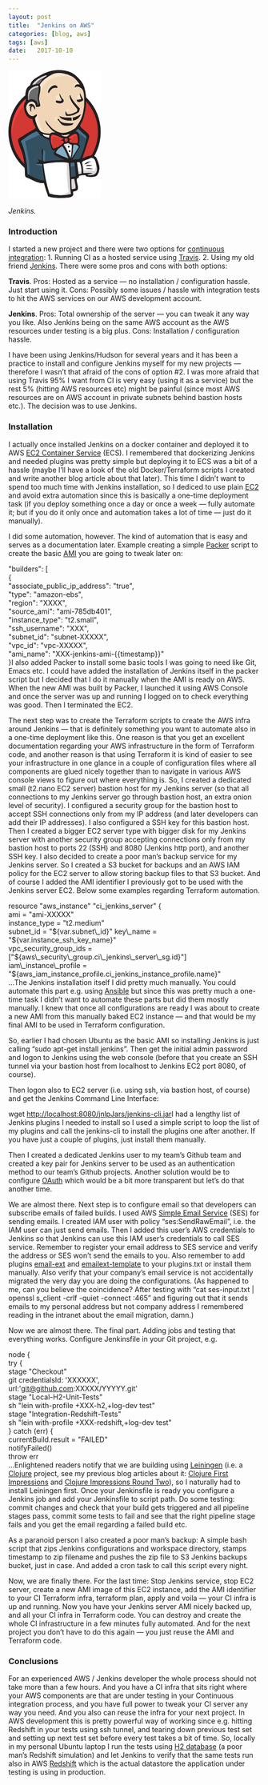```yaml
---
layout:	post
title:	"Jenkins on AWS"
categories: [blog, aws]
tags: [aws]
date:	2017-10-10
---
```


![](/img/2017-10-10-jenkins-on-aws_img_1.png)

*Jenkins.*

### Introduction

I started a new project and there were two options for [continuous integration](https://en.wikipedia.org/wiki/Continuous_integration): 1. Running CI as a hosted service using [Travis](https://travis-ci.org/). 2. Using my old friend [Jenkins](https://jenkins.io/). There were some pros and cons with both options:

**Travis**. Pros: Hosted as a service — no installation / configuration hassle. Just start using it. Cons: Possibly some issues / hassle with integration tests to hit the AWS services on our AWS development account.

**Jenkins**. Pros: Total ownership of the server — you can tweak it any way you like. Also Jenkins being on the same AWS account as the AWS resources under testing is a big plus. Cons: Installation / configuration hassle.

I have been using Jenkins/Hudson for several years and it has been a practice to install and configure Jenkins myself for my new projects — therefore I wasn’t that afraid of the cons of option #2. I was more afraid that using Travis 95% I want from CI is very easy (using it as a service) but the rest 5% (hitting AWS resources etc) might be painful (since most AWS resources are on AWS account in private subnets behind bastion hosts etc.). The decision was to use Jenkins.

### Installation

I actually once installed Jenkins on a docker container and deployed it to AWS [EC2 Container Service](https://aws.amazon.com/ecs/) (ECS). I remembered that dockerizing Jenkins and needed plugins was pretty simple but deploying it to ECS was a bit of a hassle (maybe I’ll have a look of the old Docker/Terraform scripts I created and write another blog article about that later). This time I didn’t want to spend too much time with Jenkins installation, so I dediced to use plain [EC2](https://aws.amazon.com/ec2/) and avoid extra automation since this is basically a one-time deployment task (if you deploy something once a day or once a week — fully automate it; but if you do it only once and automation takes a lot of time — just do it manually).

I did some automation, however. The kind of automation that is easy and serves as a documentation later. Example creating a simple [Packer](https://www.packer.io/) script to create the basic [AMI](http://docs.aws.amazon.com/AWSEC2/latest/UserGuide/AMIs.html) you are going to tweak later on:

"builders": [  
 {  
 "associate\_public\_ip\_address": "true",  
 "type": "amazon-ebs",  
 "region": "XXXX",  
 "source\_ami": "ami-785db401",  
 "instance\_type": "t2.small",  
 "ssh\_username": "XXX",  
 "subnet\_id": "subnet-XXXXX",  
 "vpc\_id": "vpc-XXXXX",  
 "ami\_name": "XXX-jenkins-ami-{{timestamp}}"  
 }I also added Packer to install some basic tools I was going to need like Git, Emacs etc. I could have added the installation of Jenkins itself in the packer script but I decided that I do it manually when the AMI is ready on AWS. When the new AMI was built by Packer, I launched it using AWS Console and once the server was up and running I logged on to check everything was good. Then I terminated the EC2.

The next step was to create the Terraform scripts to create the AWS infra around Jenkins — that is definitely something you want to automate also in a one-time deployment like this. One reason is that you get an excellent documentation regarding your AWS infrastructure in the form of Terraform code, and another reason is that using Terraform it is kind of easier to see your infrastructure in one glance in a couple of configuration files where all components are glued nicely together than to navigate in various AWS console views to figure out where everything is. So, I created a dedicated small (t2.nano EC2 server) bastion host for my Jenkins server (so that all connections to my Jenkins server go through bastion host, an extra onion level of security). I configured a security group for the bastion host to accept SSH connections only from my IP address (and later developers can add their IP addresses). I also configured a SSH key for this bastion host. Then I created a bigger EC2 server type with bigger disk for my Jenkins server with another security group accepting connections only from my bastion host to ports 22 (SSH) and 8080 (Jenkins http port), and another SSH key. I also decided to create a poor man’s backup service for my Jenkins server. So I created a S3 bucket for backups and an AWS IAM policy for the EC2 server to allow storing backup files to that S3 bucket. And of course I added the AMI identifier I previously got to be used with the Jenkins server EC2. Below some examples regarding Terraform automation.

resource "aws\_instance" "ci\_jenkins\_server" {  
 ami = "ami-XXXXX"  
 instance\_type = "t2.medium"  
 subnet\_id = "${var.subnet\_id}"  
 key\_name = "${var.instance\_ssh\_key\_name}"  
 vpc\_security\_group\_ids = ["${aws\_security\_group.ci\_jenkins\_server\_sg.id}"]  
 iam\_instance\_profile = "${aws\_iam\_instance\_profile.ci\_jenkins\_instance\_profile.name}"  
...The Jenkins installation itself I did pretty much manually. You could automate this part e.g. using [Ansible](https://www.ansible.com/) but since this was pretty much a one-time task I didn’t want to automate these parts but did them mostly manually. I knew that once all configurations are ready I was about to create a new AMI from this manually baked EC2 instance — and that would be my final AMI to be used in Terraform configuration.

So, earlier I had chosen Ubuntu as the basic AMI so installing Jenkins is just calling “sudo apt-get install jenkins”. Then get the initial admin password and logon to Jenkins using the web console (before that you create an SSH tunnel via your bastion host from localhost to Jenkins EC2 port 8080, of course).

Then logon also to EC2 server (i.e. using ssh, via bastion host, of course) and get the Jenkins Command Line Interface:

wget <http://localhost:8080/jnlpJars/jenkins-cli.jar>I had a lengthy list of Jenkins plugins I needed to install so I used a simple script to loop the list of my plugins and call the jenkins-cli to install the plugins one after another. If you have just a couple of plugins, just install them manually.

Then I created a dedicated Jenkins user to my team’s Github team and created a key pair for Jenkins server to be used as an authentication method to our team’s Github projects. Another solution would be to configure [OAuth](https://developer.github.com/apps/building-integrations/setting-up-and-registering-oauth-apps/) which would be a bit more transparent but let’s do that another time.

We are almost there. Next step is to configure email so that developers can subscribe emails of failed builds. I used AWS [Simple Email Service](https://aws.amazon.com/ses/) (SES) for sending emails. I created IAM user with policy “ses:SendRawEmail”, i.e. the IAM user can just send emails. Then I added this user’s AWS credentials to Jenkins so that Jenkins can use this IAM user’s credentials to call SES service. Remember to register your email address to SES service and verify the address or SES won’t send the emails to you. Also remember to add plugins [email-ext](https://wiki.jenkins.io/display/JENKINS/Email-ext+plugin) and [emailext-template](https://wiki.jenkins.io/display/JENKINS/Email-ext+Template+Plugin) to your plugins.txt or install them manually. Also verify that your company’s email service is not accidentally migrated the very day you are doing the configurations. (As happened to me, can you believe the coincidence? After testing with “cat ses-input.txt | openssl s\_client -crlf -quiet -connect <aws-email-server>:465” and figuring out that it sends emails to my personal address but not company address I remembered reading in the intranet about the email migration, damn.)

Now we are almost there. The final part. Adding jobs and testing that everything works. Configure Jenkinsfile in your Git project, e.g.

node {   
 try {  
 stage "Checkout"  
 git credentialsId: 'XXXXXX',   
 url:'[git@github.com](mailto:git@github.com):XXXXX/YYYYY.git'  
 stage "Local-H2-Unit-Tests"  
 sh "lein with-profile +XXX-h2,+log-dev test"  
 stage "Integration-Redshift-Tests"  
 sh "lein with-profile +XXX-redshift,+log-dev test"  
 } catch (err) {  
 currentBuild.result = "FAILED"  
 notifyFailed()  
 throw err  
...Enlightened readers notify that we are building using [Leiningen](https://leiningen.org/) (i.e. a [Clojure](https://clojure.org/) project, see my previous blog articles about it: [Clojure First Impressions](https://medium.com/tieto-developers/clojure-first-impressions-2c6232f4b514) and [Clojure Impressions Round Two](https://medium.com/tieto-developers/clojure-impressions-round-two-f989c0945f4b)), so I naturally had to install Leiningen first. Once your Jenkinsfile is ready you configure a Jenkins job and add your Jenkinsfile to script path. Do some testing: commit changes and check that your build gets triggered and all pipeline stages pass, commit some tests to fail and see that the right pipeline stage fails and you get the email regarding a failed build etc.

As a paranoid person I also created a poor man’s backup: A simple bash script that zips Jenkins configurations and workspace directory, stamps timestamp to zip filename and pushes the zip file to S3 Jenkins backups bucket, just in case. And added a cron task to call this script every night.

Now, we are finally there. For the last time: Stop Jenkins service, stop EC2 server, create a new AMI image of this EC2 instance, add the AMI identifier to your CI Terraform infra, terraform plan, apply and voila — your CI infra is up and running. Now you have your Jenkins server AMI nicely backed up, and all your CI infra in Terraform code. You can destroy and create the whole CI infrastructure in a few minutes fully automated. And for the next project you don’t have to do this again — you just reuse the AMI and Terraform code.

### Conclusions

For an experienced AWS / Jenkins developer the whole process should not take more than a few hours. And you have a CI infra that sits right where your AWS components are that are under testing in your Continuous integration process, and you have full power to tweak your CI server any way you need. And you also can reuse the infra for your next project. In AWS development this is pretty powerful way of working since e.g. hitting Redshift in your tests using ssh tunnel, and tearing down previous test set and setting up next test set before every test takes a bit of time. So, locally in my personal Ubuntu laptop I run the tests using [H2 database](http://www.h2database.com/html/main.html) (a poor man’s Redshift simulation) and let Jenkins to verify that the same tests run also in AWS [Redshift](https://aws.amazon.com/documentation/redshift/) which is the actual datastore the application under testing is using in production.

  
